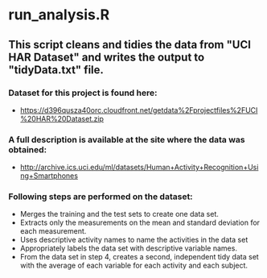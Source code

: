 # run_analysis.R

## This script cleans and tidies the data from "UCI HAR Dataset" and writes the output to "tidyData.txt" file.

### Dataset for this project is found here:
* https://d396qusza40orc.cloudfront.net/getdata%2Fprojectfiles%2FUCI%20HAR%20Dataset.zip

### A full description is available at the site where the data was obtained:
* http://archive.ics.uci.edu/ml/datasets/Human+Activity+Recognition+Using+Smartphones

### Following steps are performed on the dataset:
* Merges the training and the test sets to create one data set.
* Extracts only the measurements on the mean and standard deviation for each measurement.
* Uses descriptive activity names to name the activities in the data set
* Appropriately labels the data set with descriptive variable names.
* From the data set in step 4, creates a second, independent tidy data set with the average of each variable for each activity and each subject.